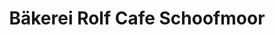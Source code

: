 ---
title: "Bäkerei Rolf Cafe Schoofmoor"
url: /lilienthal/baekerei-rolf-cafe-schoofmoor/
shop: Bäckerei
---